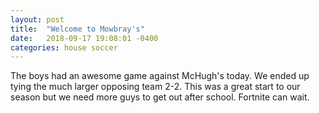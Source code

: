 ```yaml
---
layout: post
title:  "Welcome to Mowbray's"
date:   2018-09-17 19:08:01 -0400
categories: house soccer
---
```


The boys had an awesome game against McHugh's today. We ended up tying the much larger opposing team 2-2. This was a great start to our season but we need more guys to get out after school. Fortnite can wait.
